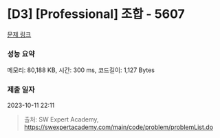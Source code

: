 # [D3] [Professional] 조합 - 5607 

[문제 링크](https://swexpertacademy.com/main/code/problem/problemDetail.do?contestProbId=AWXGKdbqczEDFAUo) 

### 성능 요약

메모리: 80,188 KB, 시간: 300 ms, 코드길이: 1,127 Bytes

### 제출 일자

2023-10-11 22:11



> 출처: SW Expert Academy, https://swexpertacademy.com/main/code/problem/problemList.do